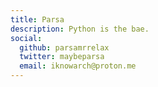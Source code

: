 ```yaml
---
title: Parsa
description: Python is the bae.
social:
  github: parsamrrelax
  twitter: maybeparsa
  email: iknowarch@proton.me
---
```

